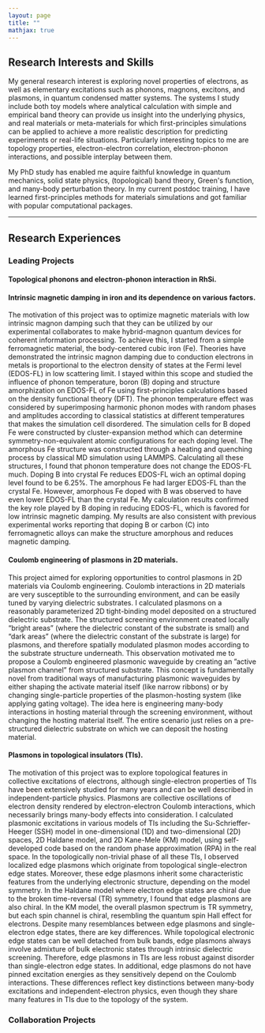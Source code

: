 ```yaml
---
layout: page
title: ""
mathjax: true
---
```


## Research Interests and Skills
My general research interest is exploring novel properties of electrons, as well as elementary excitations such as phonons, magnons, excitons, and plasmons, in quantum condensed matter systems. The systems I study include both toy models where analytical calculation with simple and empirical band theory can provide us insight into the underlying physics, and real materials or meta-materials for which first-principles simulations can be applied to achieve a more realistic description for predicting experiments or real-life situations. Particularly interesting topics to me are topology properties, electron-electron correlation, electron-phonon interactions, and possible interplay between them. 

My PhD study has enabled me aquire faithful knowledge in quantum mechanics, solid state physics, (topological) band theory, Green's function, and many-body perturbation theory. In my current postdoc training, I have learned first-principles methods for materials simulations and got familiar with popular computational packages. 

---

## Research Experiences
### Leading Projects
#### Topological phonons and electron-phonon interaction in RhSi. 
<!---
In this on-going project, I study phonon excitations and electron-phonon interaction in RhSi, using density functional perturbation theory implemented in Quantum ESPRESSO (QE) simulations package and Wannier interpolation as implemented in EPW code. RhSi is a uniquely interesting material which was reported to have topologically non-trivial
electronic structure and is believed to be very likely having topologically non-trivial phonons for its structural similarity to a family of topological phonon materials. From my calculated bulk phonon bands, I identify topologically nontrivial Weyl nodes at the Brillouin zone (BZ) center (Γ point) and corners (R point) with opposite chiralities, i.e. χ = 2 at Γ and χ = −2 at R. Due to ”bulk-boundary correspondence”, this feature implies the existence of topological surface phonon states that manifest as iso-frequency loops connecting the projections of Γ and R on the surface BZ. To confirm this, I calculate the band structure and phonon surface density of states of a slab model, and observe mig-gap phonon states that are highly localized on the surfaces of the slab. The dispersions of these topological phonons are chiral on two opposite surfaces. Moreover, I study electron-phonon (EP) coupling in this material and calculate the phonon self-energy, from which I find the coupling strength is particularly enhanced near phonon Weyl points. The underlying physics behind this is still in exploring. I am trying to understand whether the enhanced EP coupling is related to the non-trivial topology of electrons and phonons of RhSi. Furthermore, I plan to study EP interaction on surfaces as well using a slab model. To achieve this, I will try to use real-space format of wannierised EP coupling matrix from EPW code and then apply it to the slab model by Fourier transforming only the in-plane spatial dimension.
-->

#### Intrinsic magnetic damping in iron and its dependence on various factors. 
The motivation of this project was to optimize magnetic materials with low intrinsic magnon damping such that they can be utilized by our experimental collaborates to make hybrid-magnon quantum devices for coherent information processing. To achieve this, I started from a simple ferromagnetic material, the body-centered cubic iron (Fe). Theories have demonstrated the intrinsic magnon damping due to conduction electrons in metals is proportional to the electron density of states at the Fermi level (EDOS-FL) in low scattering limit. I stayed within this scope and studied the influence of phonon temperature, boron (B) doping and structure amorphization on EDOS-FL of Fe using first-principles calculations based on the density functional theory (DFT). The phonon temperature effect was considered by superimposing harmonic phonon modes with random phases and amplitudes according to classical statistics at different temperatures that makes the simulation cell disordered. The simulation cells for B doped Fe were constructed by cluster-expansion method which can determine symmetry-non-equivalent atomic configurations for each doping level. The amorphous Fe structure was constructed through a heating and quenching process by classical MD simulation using LAMMPS. Calculating all these structures, I found that phonon temperature does not change the EDOS-FL much. Doping B into crystal Fe reduces EDOS-FL wich an optimal doping level found to be 6.25%. The amorphous Fe had larger EDOS-FL than the crystal Fe. However, amorphous Fe doped with B was observed to have even lower EDOS-FL than the crystal Fe. My calculation results confirmed the key role played by B doping in reducing EDOS-FL, which is favored for low intrinsic magnetic damping. My results are also consistent with previous experimental works reporting that doping B or carbon (C) into ferromagnetic alloys can make the structure amorphous and reduces magnetic damping.

#### Coulomb engineering of plasmons in 2D materials. 
This project aimed for exploring opportunities to control plasmons in 2D materials via Coulomb engineering. Coulomb interactions in 2D materials are very susceptible to the surrounding environment, and can be easily tuned by varying dielectric substrates. I calculated plasmons on a reasonably parameterized 2D tight-binding model deposited on a structured dielectric substrate. The structured screening environment created locally “bright areas” (where the dielectric constant of the substrate is small) and “dark areas” (where the dielectric constant of the substrate is large) for plasmons, and therefore spatially modulated plasmon modes according to the substrate structure underneath. This observation motivated me to propose a Coulomb engineered plasmonic waveguide by creating an ”active plasmon channel” from structured substrate. This concept is fundamentally novel from traditional ways of manufacturing plasmonic waveguides by either shaping the activate material itself (like narrow ribbons) or by changing single-particle properties of the plasmon-hosting system (like applying gating voltage). The idea here is engineering many-body interactions in hosting material through the screening environment, without changing the hosting material itself. The entire scenario just relies on a pre-structured dielectric substrate on which we can deposit the hosting material.

#### Plasmons in topological insulators (TIs). 
The motivation of this project was to explore topological features in collective excitations of electrons, although single-electron properties of TIs have been extensively studied for many years and can be well described in independent-particle physics. Plasmons are collective oscillations of electron density rendered by electron-electron Coulomb interactions, which necessarily brings many-body effects into consideration. I calculated plasmonic excitations in various models of TIs including the Su-Schrieffer-Heeger (SSH) model in one-dimensional (1D) and two-dimensional (2D) spaces, 2D Haldane model, and 2D Kane-Mele (KM) model, using self-developed code based on the random phase approximation (RPA) in the real space. In the topologically non-trivial phase of all these TIs, I observed localized edge plasmons which originate from topological single-electron edge states. Moreover, these edge plasmons inherit some characteristic features from the underlying electronic structure, depending on the model symmetry. In the Haldane model where electron edge states are chiral due to the broken time-reversal (TR) symmetry, I found that edge plasmons are also chiral. In the KM model, the overall plasmon spectrum is TR symmetry, but each spin channel is chiral, resembling the quantum spin Hall effect for electrons. Despite many resemblances between edge plasmons and single-electron edge states, there are key differences. While topological electronic edge states can be well detached from bulk bands, edge plasmons always involve admixture of bulk electronic states through intrinsic dielectric screening. Therefore, edge plasmons in TIs are less robust against disorder than single-electron edge states. In additional, edge plasmons do not have pinned excitation energies as they sensitively depend on the Coulomb interactions. These differences reflect key distinctions between many-body excitations and independent-electron physics, even though they share many features in TIs due to the topology of the system.

### Collaboration Projects
